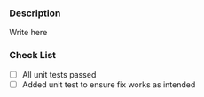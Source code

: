 ### Description

<!--
  - Describe what bug or issue your pull request is fixing. If there is
    an existing issue, please reference that issue here as well.
  - Describe what new features your pull request are introducing.
-->

Write here

### Check List

- [ ] All unit tests passed
- [ ] Added unit test to ensure fix works as intended